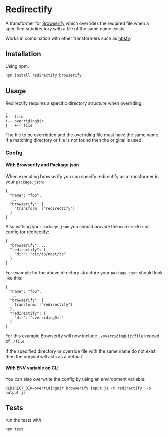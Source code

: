# Redirectify

A transformer for [Browserify](http://browserify.org) which overrides the required file when a specified subdirectory with a file of the same name exists.

Works in combination with other transformers such as [hbsfy](https://github.com/epeli/node-hbsfy).

## Installation

Using npm:

```
npm install redirectify browserify
```

## Usage

Redirectify requires a specific directory structure when overriding:

    .
    +-- file
    +-- overridingDir
    |   +-- file

The file to be overridden and the overriding file must have the same name.
If a matching directory or file is not found then the original is used.

### Config

#### With Browserify and Package.json

When executing browserify you can specify redirectify as a transformer in your `package.json`:

    {
      "name": "foo",
      ...
      "browserify": {
        "transform: ["redirectify"]
      }
    }

Also withing your `package.json` you should provide the `overrideDir` as config for redirectify:

    {
      "browserify": ...
      "redirectify": {
        "dir": "dir/to/nest/to"
      }
    }

For example for the above directory structure your `package.json` should look like this:

    {
      "name": "foo",
      ...
      "browserify": {
        transform: ["redirectify"]
      },
      "redirectify": {
        "dir": "overridingDir"
      }
    }
    
For this example Browserify will now include `./overridingDir/file` instead of `./file`.

If the specified directory or override file with the same name do not exist then the original
will acts as a default.

#### With ENV variable on CLI

You can also overwrite the config by using an environment variable:

```
REDIRECT_DIR=overridingDir browserify input.js -t redirectify  -o output.js
```

## Tests

run the tests with

```
npm test
```